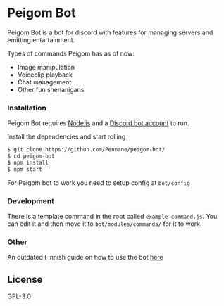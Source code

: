 # Peigom Bot

Peigom Bot is a bot for discord with features for managing servers and emitting entartainment.

Types of commands Peigom has as of now:
* Image manipulation
* Voiceclip playback
* Chat management
* Other fun shenanigans


### Installation

Peigom Bot requires [Node.js](https://nodejs.org/) and a [Discord bot account](https://discordapp.com/developers/applications/) to run.

Install the dependencies and start rolling

```sh
$ git clone https://github.com/Pennane/peigom-bot/
$ cd peigom-bot
$ npm install
$ npm start
```

For Peigom bot to work you need to setup config at `bot/config`

### Development

There is a template command in the root called `example-command.js`.
You can edit it and then move it to `bot/modules/commands/` for it to work.



### Other
An outdated Finnish guide on how to use the bot [here](https://arttu.pennanen.org/sub/peigom-bot_opas/)

License
----

GPL-3.0

